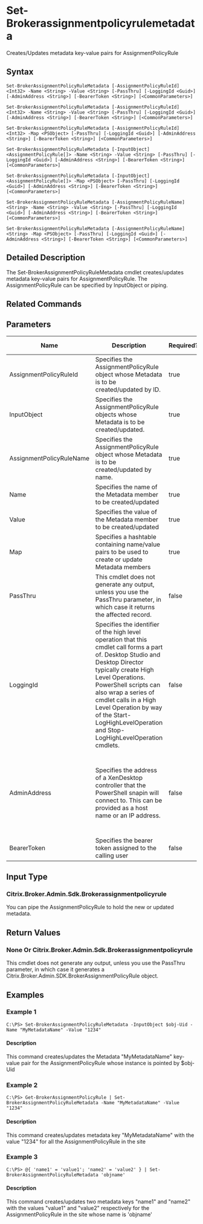 ﻿
# Set-Brokerassignmentpolicyrulemetadata
Creates/Updates metadata key-value pairs for AssignmentPolicyRule
## Syntax
```
Set-BrokerAssignmentPolicyRuleMetadata [-AssignmentPolicyRuleId] <Int32> -Name <String> -Value <String> [-PassThru] [-LoggingId <Guid>] [-AdminAddress <String>] [-BearerToken <String>] [<CommonParameters>]

Set-BrokerAssignmentPolicyRuleMetadata [-AssignmentPolicyRuleId] <Int32> -Name <String> -Value <String> [-PassThru] [-LoggingId <Guid>] [-AdminAddress <String>] [-BearerToken <String>] [<CommonParameters>]

Set-BrokerAssignmentPolicyRuleMetadata [-AssignmentPolicyRuleId] <Int32> -Map <PSObject> [-PassThru] [-LoggingId <Guid>] [-AdminAddress <String>] [-BearerToken <String>] [<CommonParameters>]

Set-BrokerAssignmentPolicyRuleMetadata [-InputObject] <AssignmentPolicyRule[]> -Name <String> -Value <String> [-PassThru] [-LoggingId <Guid>] [-AdminAddress <String>] [-BearerToken <String>] [<CommonParameters>]

Set-BrokerAssignmentPolicyRuleMetadata [-InputObject] <AssignmentPolicyRule[]> -Map <PSObject> [-PassThru] [-LoggingId <Guid>] [-AdminAddress <String>] [-BearerToken <String>] [<CommonParameters>]

Set-BrokerAssignmentPolicyRuleMetadata [-AssignmentPolicyRuleName] <String> -Name <String> -Value <String> [-PassThru] [-LoggingId <Guid>] [-AdminAddress <String>] [-BearerToken <String>] [<CommonParameters>]

Set-BrokerAssignmentPolicyRuleMetadata [-AssignmentPolicyRuleName] <String> -Map <PSObject> [-PassThru] [-LoggingId <Guid>] [-AdminAddress <String>] [-BearerToken <String>] [<CommonParameters>]
```
## Detailed Description
The Set-BrokerAssignmentPolicyRuleMetadata cmdlet creates/updates metadata key-value pairs for AssignmentPolicyRule. The AssignmentPolicyRule can be specified by InputObject or piping.


## Related Commands

## Parameters
| Name   | Description | Required? | Pipeline Input | Default Value |
| --- | --- | --- | --- | --- |
| AssignmentPolicyRuleId | Specifies the AssignmentPolicyRule object whose Metadata is to be created/updated by ID. | true | true (ByValue) |  |
| InputObject | Specifies the AssignmentPolicyRule objects whose Metadata is to be created/updated. | true | true (ByValue) |  |
| AssignmentPolicyRuleName | Specifies the AssignmentPolicyRule object whose Metadata is to be created/updated by name. | true | true (ByValue, ByPropertyName) |  |
| Name | Specifies the name of the Metadata member to be created/updated | true | true (ByPropertyName) |  |
| Value | Specifies the value of the Metadata member to be created/updated | true | true (ByPropertyName) |  |
| Map | Specifies a hashtable containing name/value pairs to be used to create or update Metadata members | true | true (ByValue) |  |
| PassThru | This cmdlet does not generate any output, unless you use the PassThru parameter, in which case it returns the affected record. | false | false | False |
| LoggingId | Specifies the identifier of the high level operation that this cmdlet call forms a part of. Desktop Studio and Desktop Director typically create High Level Operations. PowerShell scripts can also wrap a series of cmdlet calls in a High Level Operation by way of the Start-LogHighLevelOperation and Stop-LogHighLevelOperation cmdlets. | false | false |  |
| AdminAddress | Specifies the address of a XenDesktop controller that the PowerShell snapin will connect to. This can be provided as a host name or an IP address. | false | false | Localhost. Once a value is provided by any cmdlet, this value will become the default. |
| BearerToken | Specifies the bearer token assigned to the calling user | false | false |  |

## Input Type

### Citrix.Broker.Admin.Sdk.Brokerassignmentpolicyrule
You can pipe the AssignmentPolicyRule to hold the new or updated metadata.
## Return Values

### None Or Citrix.Broker.Admin.Sdk.Brokerassignmentpolicyrule
This cmdlet does not generate any output, unless you use the PassThru parameter, in which case it generates a Citrix.Broker.Admin.SDK.BrokerAssignmentPolicyRule object.
## Examples

### Example 1
```
C:\PS> Set-BrokerAssignmentPolicyRuleMetadata -InputObject $obj-Uid -Name "MyMetadataName" -Value "1234"
```
#### Description
This command creates/updates the Metadata "MyMetadataName" key-value pair for the AssignmentPolicyRule whose instance is pointed by \$obj-Uid
### Example 2
```
C:\PS> Get-BrokerAssignmentPolicyRule | Set-BrokerAssignmentPolicyRuleMetadata -Name "MyMetadataName" -Value "1234"
```
#### Description
This command creates/updates metadata key "MyMetadataName" with the value "1234" for all the AssignmentPolicyRule in the site
### Example 3
```
C:\PS> @{ 'name1' = 'value1'; 'name2' = 'value2' } | Set-BrokerAssignmentPolicyRuleMetadata 'objname'
```
#### Description
This command creates/updates two metadata keys "name1" and "name2" with the values "value1" and "value2" respectively for the AssignmentPolicyRule in the site whose name is 'objname'
